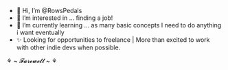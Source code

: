 - 👋 Hi, I’m @RowsPedals
- 👀 I’m interested in ... finding a job!
- 🌱 I’m currently learning ... as many basic concepts I need to do anything i want eventually
- ✨ Looking for opportunities to freelance | More than excited to work with other indie devs when possible.

⚘ ~ 𝓕𝓪𝓻𝓮𝔀𝓮𝓵𝓵 ~ ⚘
